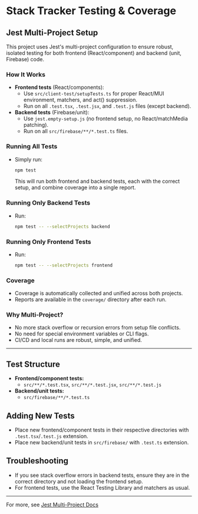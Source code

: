 # Stack Tracker Testing & Coverage

## Jest Multi-Project Setup

This project uses Jest's multi-project configuration to ensure robust, isolated testing for both frontend (React/component) and backend (unit, Firebase) code.

### How It Works
- **Frontend tests** (React/components):
  - Use `src/client-test/setupTests.ts` for proper React/MUI environment, matchers, and act() suppression.
  - Run on all `.test.tsx`, `.test.jsx`, and `.test.js` files (except backend).
- **Backend tests** (Firebase/unit):
  - Use `jest.empty-setup.js` (no frontend setup, no React/matchMedia patching).
  - Run on all `src/firebase/**/*.test.ts` files.

### Running All Tests
- Simply run:
  ```sh
  npm test
  ```
  This will run both frontend and backend tests, each with the correct setup, and combine coverage into a single report.

### Running Only Backend Tests
- Run:
  ```sh
  npm test -- --selectProjects backend
  ```

### Running Only Frontend Tests
- Run:
  ```sh
  npm test -- --selectProjects frontend
  ```

### Coverage
- Coverage is automatically collected and unified across both projects.
- Reports are available in the `coverage/` directory after each run.

### Why Multi-Project?
- No more stack overflow or recursion errors from setup file conflicts.
- No need for special environment variables or CLI flags.
- CI/CD and local runs are robust, simple, and unified.

---

## Test Structure
- **Frontend/component tests:**
  - `src/**/*.test.tsx`, `src/**/*.test.jsx`, `src/**/*.test.js`
- **Backend/unit tests:**
  - `src/firebase/**/*.test.ts`

## Adding New Tests
- Place new frontend/component tests in their respective directories with `.test.tsx`/`.test.js` extension.
- Place new backend/unit tests in `src/firebase/` with `.test.ts` extension.

## Troubleshooting
- If you see stack overflow errors in backend tests, ensure they are in the correct directory and not loading the frontend setup.
- For frontend tests, use the React Testing Library and matchers as usual.

---

For more, see [Jest Multi-Project Docs](https://jestjs.io/docs/configuration#projects-arraystring--projectconfig)
